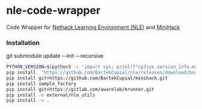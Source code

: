 # nle-code-wrapper

Code Wrapper for [Nethack Learning Environment (NLE)](https://github.com/facebookresearch/nle) and [MiniHack](https://github.com/facebookresearch/minihack)

### Installation

git submodule update --init --recursive

```bash
PYTHON_VERSION=$(python3 -c 'import sys; print(f"cp{sys.version_info.major}{sys.version_info.minor}")')
pip install  "https://github.com/BartekCupial/nle/releases/download/barlog/nle-0.9.0+a0aa022-${PYTHON_VERSION}-${PYTHON_VERSION}-manylinux_2_17_x86_64.manylinux2014_x86_64.whl"
pip install git+https://github.com/BartekCupial/minihack.git
pip install sample_factory
pip install git+https://gitlab.com/awarelab/mrunner.git
pip install -e external/nle_utils
pip install -e .
```
